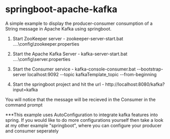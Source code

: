 # springboot-apache-kafka
A simple example to display the producer-consumer consumption of a String message in Apache Kafka using springboot.

1. Start ZooKeeper server - zookeeper-server-start.bat ..\..\config\zookeeper.properties

2. Start the Apache Kafka Server - kafka-server-start.bat ..\..\config\server.properties

3. Start the Consumer service - kafka-console-consumer.bat --bootstrap-server localhost:9092 --topic kafkaTemplate_topic --from-beginning

4. Start the springboot project and hit the url - http://localhost:8080/kafka?input=kafka

You will notice that the message will be recieved in the Consumer in the command prompt

***This example uses AutoConfiguration to integrate kafka features into spring. If you would like to do more configurations yourself then take a look at my other example "springboot", where you can configure your producer and consumer seperately


